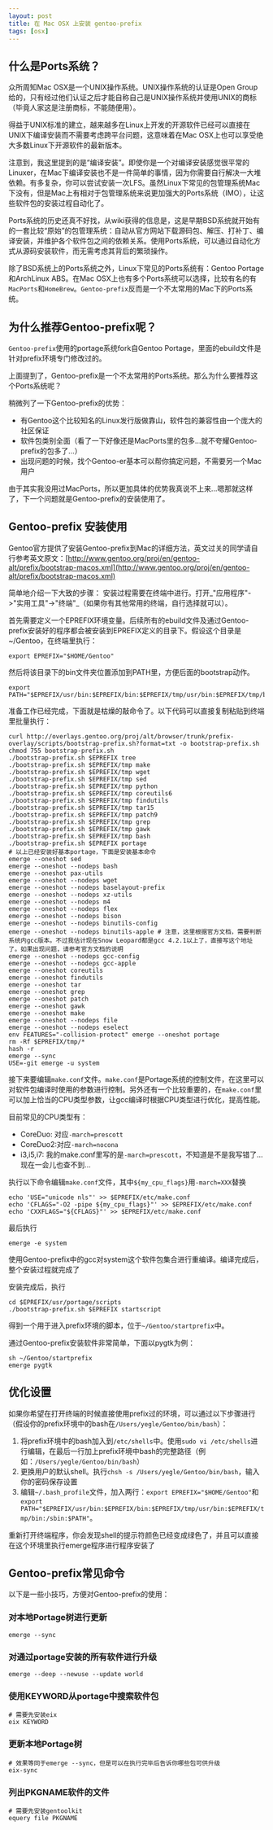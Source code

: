 ```yaml
---
layout: post
title: 在 Mac OSX 上安装 gentoo-prefix
tags: [osx]
---
```


## 什么是Ports系统？

众所周知Mac OSX是一个UNIX操作系统。UNIX操作系统的认证是Open Group给的，只有经过他们认证之后才能自称自己是UNIX操作系统并使用UNIX的商标（毕竟人家这是注册商标，不能随便用）。

得益于UNIX标准的建立，越来越多在Linux上开发的开源软件已经可以直接在UNIX下编译安装而不需要考虑跨平台问题，这意味着在Mac OSX上也可以享受绝大多数Linux下开源软件的最新版本。

注意到，我这里提到的是“编译安装”。即使你是一个对编译安装感觉很平常的Linuxer，在Mac下编译安装也不是一件简单的事情，因为你需要自行解决一大堆依赖。有多复杂，你可以尝试安装一次LFS。虽然Linux下常见的包管理系统Mac下没有，但是Mac上有相对于包管理系统来说更加强大的Ports系统（IMO），让这些软件包的安装过程自动化了。

Ports系统的历史还真不好找，从wiki获得的信息是，这是早期BSD系统就开始有的一套比较“原始”的包管理系统：自动从官方网站下载源码包、解压、打补丁、编译安装，并维护各个软件包之间的依赖关系。使用Ports系统，可以通过自动化方式从源码安装软件，而无需考虑其背后的繁琐操作。

除了BSD系统上的Ports系统之外，Linux下常见的Ports系统有：Gentoo Portage和ArchLinux ABS。在Mac OSX上也有多个Ports系统可以选择，比较有名的有`MacPorts`和`HomeBrew`。`Gentoo-prefix`反而是一个不太常用的Mac下的Ports系统。

## 为什么推荐Gentoo-prefix呢？

`Gentoo-prefix`使用的portage系统fork自Gentoo Portage，里面的ebuild文件是针对prefix环境专门修改过的。

上面提到了，Gentoo-prefix是一个不太常用的Ports系统。那么为什么要推荐这个Ports系统呢？

稍微列了一下Gentoo-prefix的优势：

  * 有Gentoo这个比较知名的Linux发行版做靠山，软件包的兼容性由一个庞大的社区保证
  * 软件包类别全面（看了一下好像还是MacPorts里的包多…就不夸耀Gentoo-prefix的包多了…）
  * 出现问题的时候，找个Gentoo-er基本可以帮你搞定问题，不需要另一个Mac用户

由于其实我没用过MacPorts，所以更加具体的优势我真说不上来…嗯那就这样了，下一个问题就是Gentoo-prefix的安装使用了。

## Gentoo-prefix 安装使用

Gentoo官方提供了安装Gentoo-prefix到Mac的详细方法，英文过关的同学请自行参考英文原文：[http://www.gentoo.org/proj/en/gentoo-alt/prefix/bootstrap-macos.xml](http://www.gentoo.org/proj/en/gentoo-alt/prefix/bootstrap-macos.xml)

简单地介绍一下大致的步骤： 安装过程需要在终端中进行。打开_"应用程序"->"实用工具"->"终端"_（如果你有其他常用的终端，自行选择就可以）。

首先需要定义一个EPREFIX环境变量。后续所有的ebuild文件及通过Gentoo-prefix安装好的程序都会被安装到EPREFIX定义的目录下。假设这个目录是~/Gentoo，在终端里执行：
    
    export EPREFIX="$HOME/Gentoo"
    

然后将该目录下的bin文件夹位置添加到PATH里，方便后面的bootstrap动作。
    
    export PATH="$EPREFIX/usr/bin:$EPREFIX/bin:$EPREFIX/tmp/usr/bin:$EPREFIX/tmp/bin:$PATH"
    

准备工作已经完成，下面就是枯燥的敲命令了。以下代码可以直接复制粘贴到终端里批量执行：
    
    curl http://overlays.gentoo.org/proj/alt/browser/trunk/prefix-overlay/scripts/bootstrap-prefix.sh?format=txt -o bootstrap-prefix.sh
    chmod 755 bootstrap-prefix.sh
    ./bootstrap-prefix.sh $EPREFIX tree
    ./bootstrap-prefix.sh $EPREFIX/tmp make
    ./bootstrap-prefix.sh $EPREFIX/tmp wget
    ./bootstrap-prefix.sh $EPREFIX/tmp sed
    ./bootstrap-prefix.sh $EPREFIX/tmp python
    ./bootstrap-prefix.sh $EPREFIX/tmp coreutils6
    ./bootstrap-prefix.sh $EPREFIX/tmp findutils
    ./bootstrap-prefix.sh $EPREFIX/tmp tar15
    ./bootstrap-prefix.sh $EPREFIX/tmp patch9
    ./bootstrap-prefix.sh $EPREFIX/tmp grep
    ./bootstrap-prefix.sh $EPREFIX/tmp gawk
    ./bootstrap-prefix.sh $EPREFIX/tmp bash
    ./bootstrap-prefix.sh $EPREFIX portage
    # 以上已经安装好基本portage，下面是安装基本命令
    emerge --oneshot sed
    emerge --oneshot --nodeps bash
    emerge --oneshot pax-utils
    emerge --oneshot --nodeps wget
    emerge --oneshot --nodeps baselayout-prefix
    emerge --oneshot --nodeps xz-utils
    emerge --oneshot --nodeps m4
    emerge --oneshot --nodeps flex
    emerge --oneshot --nodeps bison
    emerge --oneshot --nodeps binutils-config
    emerge --oneshot --nodeps binutils-apple # 注意，这里根据官方文档，需要判断系统内gcc版本。不过我估计现在Snow Leopard都是gcc 4.2.1以上了，直接写这个地址了。如果出现问题，请参考官方文档的说明
    emerge --oneshot --nodeps gcc-config
    emerge --oneshot --nodeps gcc-apple
    emerge --oneshot coreutils
    emerge --oneshot findutils
    emerge --oneshot tar
    emerge --oneshot grep
    emerge --oneshot patch
    emerge --oneshot gawk
    emerge --oneshot make
    emerge --oneshot --nodeps file
    emerge --oneshot --nodeps eselect
    env FEATURES="-collision-protect" emerge --oneshot portage
    rm -Rf $EPREFIX/tmp/*
    hash -r
    emerge --sync
    USE=-git emerge -u system
    

接下来要编辑`make.conf`文件。`make.conf`是Portage系统的控制文件，在这里可以对软件包编译时使用的参数进行控制。另外还有一个比较重要的，在`make.conf`里可以加上恰当的CPU类型参数，让gcc编译时根据CPU类型进行优化，提高性能。

目前常见的CPU类型有：

  * CoreDuo: 对应`-march=prescott`
  * CoreDuo2:对应`-march=nocona`
  * i3,i5,i7: 我的make.conf里写的是`-march=prescott`，不知道是不是我写错了…现在一会儿也查不到…

执行以下命令编辑`make.conf`文件，其中`${my_cpu_flags}`用`-march=XXX`替换
    
    echo 'USE="unicode nls"' >> $EPREFIX/etc/make.conf
    echo 'CFLAGS="-O2 -pipe ${my_cpu_flags}"' >> $EPREFIX/etc/make.conf
    echo 'CXXFLAGS="${CFLAGS}"' >> $EPREFIX/etc/make.conf
    

最后执行
    
    emerge -e system
    

使用Gentoo-prefix中的gcc对system这个软件包集合进行重编译。编译完成后，整个安装过程就完成了

安装完成后，执行
    
    cd $EPREFIX/usr/portage/scripts
    ./bootstrap-prefix.sh $EPREFIX startscript
    

得到一个用于进入prefix环境的脚本，位于`~/Gentoo/startprefix`中。

通过Gentoo-prefix安装软件非常简单，下面以pygtk为例：
    
    sh ~/Gentoo/startprefix
    emerge pygtk
    

## 优化设置

如果你希望在打开终端的时候直接使用prefix过的环境，可以通过以下步骤进行（假设你的prefix环境中的bash在`/Users/yegle/Gentoo/bin/bash`）：

  1. 将prefix环境中的bash加入到`/etc/shells`中。使用`sudo vi /etc/shells`进行编辑，在最后一行加上prefix环境中bash的完整路径（例如：`/Users/yegle/Gentoo/bin/bash`）
  2. 更换用户的默认shell。执行`chsh -s /Users/yegle/Gentoo/bin/bash`，输入你的密码保存设置
  3. 编辑`~/.bash_profile`文件，加入两行：`export EPREFIX="$HOME/Gentoo"`和`export PATH="$EPREFIX/usr/bin:$EPREFIX/bin:$EPREFIX/tmp/usr/bin:$EPREFIX/tmp/bin:/sbin:$PATH"`。

重新打开终端程序，你会发现shell的提示符颜色已经变成绿色了，并且可以直接在这个环境里执行emerge程序进行程序安装了

## Gentoo-prefix常见命令

以下是一些小技巧，方便对Gentoo-prefix的使用：

### 对本地Portage树进行更新
    
    emerge --sync
    

### 对通过portage安装的所有软件进行升级
    
    emerge --deep --newuse --update world
    

### 使用KEYWORD从portage中搜索软件包
    
    # 需要先安装eix
    eix KEYWORD
    

### 更新本地Portage树
    
    # 效果等同于emerge --sync，但是可以在执行完毕后告诉你哪些包可供升级
    eix-sync
    

### 列出PKGNAME软件的文件
    
    # 需要先安装gentoolkit
    equery file PKGNAME
